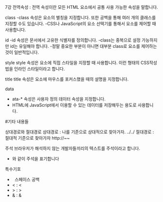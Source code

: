 7강 전역속성
 : 전역 속성이란 모든 HTML 요소에서 공통 사용 가능한 속성을 말합니다.

class 
-class 속성은 요소의 별칭을 지정합니다. 또한 공백을 통해 여러 개의 클래스를 지정할 수도 있습니다.
 -CSS나 JavaScript의 요소 선택기를 통해서 요소를 제어할 때 사용합니다.

 id 
-id 속성은 문서에서 고유한 식별자를 정의합니다. 
-class는 중복으로 설정 가능하지만 id는 유일해야 합니다.
-정말 중요한 부분이 아니면 대부분 class로 요소를 제어하는 것이 일반적입니다.

style
style 속성은 요소에 직접 스타일을 지정할 때 사용합니다. 이런 형태의 CSS작성법을 인라인 스타일이라고 합니다.

title
title 속성은 요소에 마우스를 포커스했을 때의 설명을 지정합니다.

data
- ata-* 속성은 사용자 정의 데이터 속성을 지정합니다. 
- HTML에 JavaScript에서 이용할 수 있는 데이터를 저장해두는 용도로 사용합니다.

#기타 내용들

상대경로와 절대경로
상대경로 : 나를 기준으로 상대적으로 찾아가자. ../../
절대경로 : 절대적 기준으로 찾아가자 http://~~

주석
브라우저가 해석하지 않는 개발자들끼리의 텍스트를 주석이라고 합니다.
- <!-- 주석 내용 --> 와 같이 주석을 표기합니다

특수기호
- &nbsp; 스페이스 공백
- &lt; : <  
- &gt; : >
- &amp; : &